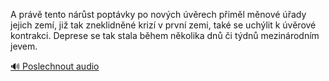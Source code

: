 
A právě tento nárůst poptávky po nových úvěrech přiměl měnové úřady jejich zemí, již tak zneklidněné krizí v první zemi, také se uchýlit k úvěrové kontrakci. Deprese se tak stala během několika dnů či týdnů mezinárodním jevem.

[🔊 Poslechnout audio](/data/7-paragraphs/audio/chapter_158/para_003-A-prv-tento-nrst-poptvky-po-novch-vrech-p.mp3)
